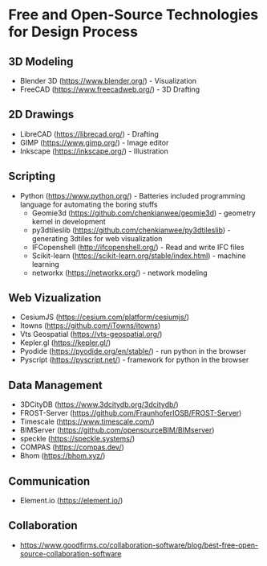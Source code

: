 # Free and Open-Source Technologies for Design Process

## 3D Modeling
- Blender 3D (https://www.blender.org/) - Visualization
- FreeCAD (https://www.freecadweb.org/) - 3D Drafting

## 2D Drawings
- LibreCAD (https://librecad.org/) - Drafting
- GIMP (https://www.gimp.org/) - Image editor
- Inkscape (https://inkscape.org/) - Illustration

## Scripting
- Python (https://www.python.org/) - Batteries included programming language for automating the boring stuffs
  - Geomie3d (https://github.com/chenkianwee/geomie3d) - geometry kernel in development
  - py3dtileslib (https://github.com/chenkianwee/py3dtileslib) - generating 3dtiles for web visualization
  - IFCopenshell (http://ifcopenshell.org/) - Read and write IFC files
  - Scikit-learn (https://scikit-learn.org/stable/index.html) - machine learning
  - networkx (https://networkx.org/) - network modeling

## Web Vizualization
- CesiumJS (https://cesium.com/platform/cesiumjs/)
- Itowns (https://github.com/iTowns/itowns)
- Vts Geospatial (https://vts-geospatial.org/)
- Kepler.gl (https://kepler.gl/)
- Pyodide (https://pyodide.org/en/stable/) - run python in the browser
- Pyscript (https://pyscript.net/) - framework for python in the browser

## Data Management
- 3DCityDB (https://www.3dcitydb.org/3dcitydb/)
- FROST-Server (https://github.com/FraunhoferIOSB/FROST-Server)
- Timescale (https://www.timescale.com/)
- BIMServer (https://github.com/opensourceBIM/BIMserver)
- speckle (https://speckle.systems/)
- COMPAS (https://compas.dev/)
- Bhom (https://bhom.xyz/)

## Communication
- Element.io (https://element.io/)

## Collaboration
- https://www.goodfirms.co/collaboration-software/blog/best-free-open-source-collaboration-software
